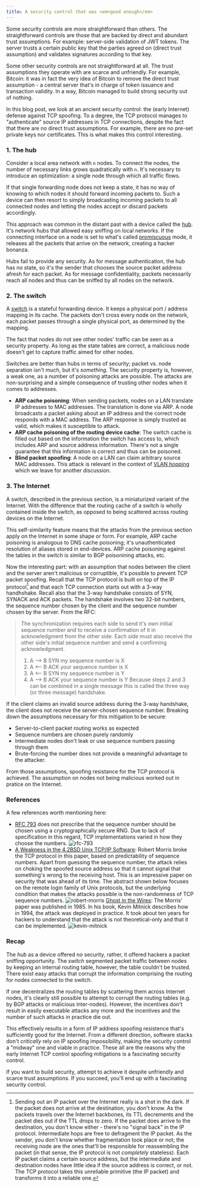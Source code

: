 ```yaml
---
title: A security control that was <em>good enough</em>
---
```


Some security controls are more straightforward than others. The straightforward controls are those that are backed by direct and abundant trust assumptions. For example: server-side validation of JWT tokens. The server trusts a certain public key that the parties agreed on (direct trust assumption) and validates signatures according to that key.

Some other security controls are not straightforward at all. The trust assumptions they operate with are scarce and unfriendly. For example, Bitcoin: it was in fact the very idea of Bitcoin to remove the direct trust assumption - a central server that's in charge of token issuance and transaction validity. In a way, Bitcoin managed to build strong security out of nothing. 

In this blog post, we look at an ancient security control: the (early Internet) defense against TCP spoofing. To a degree, the TCP protocol manages to "authenticate" source IP addresses in TCP connections, despite the fact that there are no direct trust assumptions. For example, there are no pre-set private keys nor certificates. This is what makes this control interesting.

### 1. The hub 

Consider a local area network with `n` nodes. To connect the nodes, the number of necessary links grows quadratically with `n`. It's necessary to introduce an optimization: a single node through which all traffic flows.

If that single forwarding node does not keep a state, it has no way of knowing to which nodes it should forward incoming packets to. Such a device can then resort to simply broadcasting incoming packets to all connected nodes and letting the nodes accept or discard packets accordingly. 

This approach was common in the distant past with a device called the [hub](https://en.wikipedia.org/wiki/Ethernet_hub). It's network hubs that allowed easy sniffing on local networks. If the connecting interface on a node is set to what's called [promiscuous](https://en.wikipedia.org/wiki/Promiscuous_mode) mode, it releases all the packets that arrive on the network, creating a hacker bonanza. 

Hubs fail to provide any security. As for message authentication, the hub has no state, so it's the sender that chooses the source packet address afresh  for each packet. As for message confidentiality, packets necessarily reach all nodes and thus can be sniffed by all nodes on the network. 

### 2. The switch

A [switch](https://study-ccna.com/how-switches-work/) is a stateful forwarding device. It keeps a physical port / address mapping in its cache. The packets don't cross every node on the network, each packet passes through a single physical port, as determined by the mapping. 

The fact that nodes do not see other nodes' traffic can be seen as a security property. As long as the state tables are correct, a malicious node doesn't get to capture traffic aimed for other nodes. 

Switches are better than hubs in terms of security; packet vs. node separation isn't much, but it's *something*. The security property is, however, a weak one, as a number of poisoning attacks are possible. The attacks are non-surprising and a simple consequence of trusting other nodes when it comes to addresses. 

* **ARP cache poisoning**: When sending packets, nodes on a LAN translate IP addresses to MAC addresses. The translation is done via ARP. A node broadcasts a packet asking about an IP address and the correct node responds with a MAC address. The ARP response is simply trusted as valid, which makes it susceptible to attack. 
* **ARP cache poisoning of the routing device cache**: The switch cache is filled out based on the information the switch has access to, which includes ARP and source address information. There's not a single guarantee that this information is correct and thus can be poisoned.
* **Blind packet spoofing**: A node on a LAN can claim arbitrary source MAC addresses. This attack is relevant in the context of [VLAN hopping](https://en.wikipedia.org/wiki/VLAN_hopping) which we leave for another discussion.

### 3. The Internet

A switch, described in the previous section, is a miniaturized variant of the Internet. With the difference that the routing cache of a switch is wholly contained inside the switch, as opposed to being scattered across routing devices on the Internet. 

This self-similarity feature means that the attacks from the previous section apply on  the Internet in some shape or form. For example, ARP cache poisoning is analogous to DNS cache poisoning; it's unauthenticated resolution of aliases stored in end-devices. ARP cache poisoning against the tables in the switch is similar to BGP poisonining attacks, etc. 

Now the interesting part: with an assumption that nodes between the client and the server aren't malicious or corruptible, it's possible to prevent TCP packet spoofing. Recall that the TCP protocol is built on top of the IP protocol[^ipproto] and that each TCP connection starts out with a 3-way handhshake.  Recall also that the 3-way handshake consists of SYN, SYNACK and ACK packets. The handshake involves two 32-bit numbers, the  sequence number chosen by the client and the sequence number chosen by the server. From the RFC:

> The synchronization requires each side to send it's own initial sequence number and to receive a confirmation of it in acknowledgment from the other side.  Each side must also receive the other side's initial sequence number and send a confirming acknowledgment.
>    1) A --> B  SYN my sequence number is X
>   2) A <-- B  ACK your sequence number is X
>    3) A <-- B  SYN my sequence number is Y
>    4) A --> B  ACK your sequence number is Y
> Because steps 2 and 3 can be combined in a single message this is called the three way (or three message) handshake.

If the client claims an invalid source address during the 3-way handshake, the client does not receive the server-chosen sequence number. Breaking down the assumptions necessary for this mitigation to be secure:

* Server-to-client packet routing works as expected 
* Sequence numbers are chosen purely randomly
* Intermediate nodes don't leak or use sequence numbers passing through them
* Brute-forcing the number does not provide a meaningful advantage to the attacker.

From those assumptions, spoofing resistance for the TCP protocol is achieved. The assumption on nodes not being malicious worked out in pratice on the Internet. 


### References

A few references worth mentioning here:

* [RFC 793](https://www.rfc-editor.org/rfc/rfc9293.html#name-sequence-numbers) does not prescribe that the sequence number should be chosen using a cryptographically secure RNG. Due to lack of specification in this regard, TCP implementations varied in how they choose the numbers. 
![rfc-793](other-pics/tcp-spoofing/rfc793.png)
* [A Weakness in the 4.2BSD Unix TCP/IP Software](http://nil.lcs.mit.edu/rtm/papers/117.pdf): Robert Morris broke the TCP protocol in this paper, based on predictability of sequence numbers. Apart from guessing the sequence number, the attack relies on choking the spoofed source address so that it cannot signal that something's wrong to the receiving host. This is an impressive paper on security that was ahead of its time. The abstract shown below focuses on the remote login family of Unix protocols, but the underlying condition that makes the attacks possible is the non-randomness of TCP sequence numbers.
![robert-morris](other-pics/tcp-spoofing/robert-morris.png)
[Ghost in the Wires](https://bibliocecifi.wordpress.com/wp-content/uploads/2017/05/ghost-in-the-wires-kevin-mitnick.pdf): The Morris' paper was published in 1985. In his book, Kevin Mitnick describes how in 1994, the attack was deployed in practice. It took about ten years for hackers to understand that the attack is not theoretical-only and that it can be implemented.
![kevin-mitnick](other-pics/tcp-spoofing/kevin-mitnick.png)

### Recap

The *hub* as a device offered no security, rather, it offered hackers a packet sniffing opportunity. The *switch* segmented packet traffic between nodes by keeping an internal routing table, however, the table couldn't be trusted. There exist easy attacks that corrupt the information comprising the routing for nodes connected to the switch.

If one decentralizes the routing tables by scattering them across Internet nodes, it's clearly still possible to attempt to corrupt the routing tables (e.g. by BGP attacks or malicious inter-nodes). However, the incentives don't result in easily executable attacks any more and the incentives and the number of such attacks in practice die out. 

This effectively results in a form of IP address spoofing resistence that's sufficiently good for the Internet. From a different direction, software stacks don't _critically_ rely on IP spoofing impossibility, making the security control a "midway" one and viable in practice. These all are the reasons why the early Internet TCP control spoofing mitigations is a fascinating security control. 

If you want to build security, attempt to achieve it  despite unfriendly and scarce trust assumptions. If you succeed,  you'll end up with a fascinating security control. 

[^ipproto]: Sending out an IP packet over the Internet really is a shot in the dark. If the packet does not arrive at the destination, you don't know. As the packets travels over the Internet backbones, its TTL decrements and the packet dies out if the TTL drops to zero. If the packet does arrive to the destination, you don't know either - there's no "signal back" in the IP protocol. Intermediate hops are free to defragment the IP packet. As the sender, you don't know whether fragmentation took place or not; the receiving node are the ones that'll be responsible for reassembling the packet (in that sense, the IP protocol is not _completely_ stateless). Each IP packet claims a certain source address, but the intermediate and destination nodes have little idea if the source address is correct, or not. The TCP protocol takes this unreliable primitive (the IP packet) and transforms it into a reliable one. 
